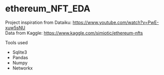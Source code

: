 # ethereum_NFT_EDA
Project inspiration from Dataiku: https://www.youtube.com/watch?v=PwE-xuw5sNU
<br>
Data from Kaggle: https://www.kaggle.com/simiotic/ethereum-nfts

Tools used 
- Sqlite3 
- Pandas
- Numpy 
- Networkx
